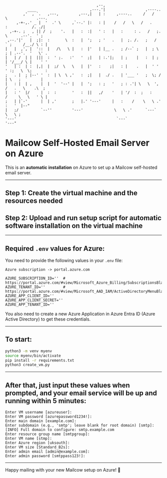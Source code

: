 ```
                                         ,--,
          ____                        ,---.'|                  ,----..
        ,'  , `.   ,---,         ,---,|   | :     ,----..     /   /   \             .---.
     ,-+-,.' _ |  '  .' \     ,`--.' |:   : |    /   /   \   /   .     :           /. ./|
  ,-+-. ;   , || /  ;    '.   |   :  :|   ' :   |   :     : .   /   ;.  \      .--'.  ' ;
 ,--.'|'   |  ;|:  :       \  :   |  ';   ; '   .   |  ;. /.   ;   /  ` ;     /__./ \ : |
|   |  ,', |  '::  |   /\   \ |   :  |'   | |__ .   ; /--` ;   |  ; \ ; | .--'.  '   \' .
|   | /  | |  |||  :  ' ;.   :'   '  ;|   | :.'|;   | ;    |   :  | ; | '/___/ \ |    ' '
'   | :  | :  |,|  |  ;/  \   \   |  |'   :    ;|   : |    .   |  ' ' ' :;   \  \;      :
;   . |  ; |--' '  :  | \  \ ,'   :  ;|   |  ./ .   | '___ '   ;  \; /  | \   ;  `      |
|   : |  | ,    |  |  '  '--' |   |  ';   : ;   '   ; : .'| \   \  ',  /   .   \    .\  ;
|   : '  |/     |  :  :       '   :  ||   ,/    '   | '/  :  ;   :    /     \   \   ' \ |
;   | |`-'      |  | ,'       ;   |.' '---'     |   :    /    \   \ .'       :   '  |--"
|   ;/          `--''         '---'              \   \ .'      `---`          \   \ ;
'---'                                             `---`                        '---"

```

# Mailcow Self-Hosted Email Server on Azure

This is an **automatic installation** on Azure to set up a Mailcow self-hosted email server.

---

## Step 1: Create the virtual machine and the resources needed

## Step 2: Upload and run setup script for automatic software installation on the virtual machine

---

## Required `.env` values for Azure:

You need to provide the following values in your `.env` file:

```
Azure subscription -> portal.azure.com

AZURE_SUBSCRIPTION_ID=''  # https://portal.azure.com/#view/Microsoft_Azure_Billing/SubscriptionsBladeV2
AZURE_TENANT_ID=''        # https://portal.azure.com/#view/Microsoft_AAD_IAM/ActiveDirectoryMenuBlade/~/Overview
AZURE_APP_CLIENT_ID=''
AZURE_APP_CLIENT_SECRET=''
AZURE_APP_TENANT_ID=''
```

You also need to create a new Azure Application in Azure Entra ID (Azure Active Directory) to get these credentials.

---

## To start:

```bash
python3 -m venv myenv
source myenv/bin/activate
pip install -r requirements.txt
python3 create_vm.py
```

---

## After that, just input these values when prompted, and your email service will be up and running within 5 minutes:

```
Enter VM username [azureuser]:
Enter VM password [azurepassword1234!]:
Enter main domain [example.com]:
Enter subdomain (e.g., 'smtp'; leave blank for root domain) [smtp]:
[INFO] Full domain to configure: smtp.example.com
Enter resource group name [smtpgroup]:
Enter VM name [stmp]:
Enter Azure region [uksouth]:
Enter VM size [Standard_B2s]:
Enter admin email [admin@example.com]:
Enter admin password [smtppass123!]:
```

---

Happy mailing with your new Mailcow setup on Azure! 🚀
